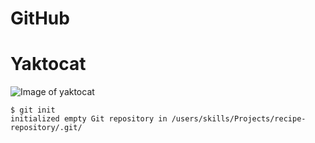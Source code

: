 # GitHub
# Yaktocat
![Image of yaktocat](https://octodex.github.com/images/yaktocat.png)
```
$ git init
initialized empty Git repository in /users/skills/Projects/recipe-repository/.git/ 
```
